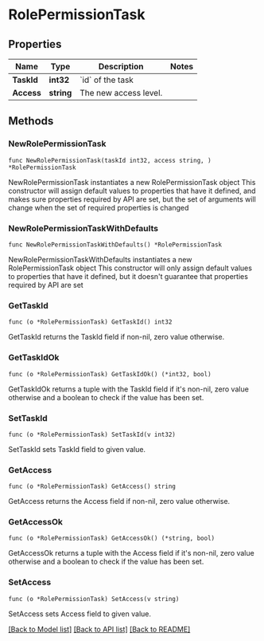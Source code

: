 # RolePermissionTask

## Properties

Name | Type | Description | Notes
------------ | ------------- | ------------- | -------------
**TaskId** | **int32** | &#x60;id&#x60; of the task | 
**Access** | **string** | The new access level. | 

## Methods

### NewRolePermissionTask

`func NewRolePermissionTask(taskId int32, access string, ) *RolePermissionTask`

NewRolePermissionTask instantiates a new RolePermissionTask object
This constructor will assign default values to properties that have it defined,
and makes sure properties required by API are set, but the set of arguments
will change when the set of required properties is changed

### NewRolePermissionTaskWithDefaults

`func NewRolePermissionTaskWithDefaults() *RolePermissionTask`

NewRolePermissionTaskWithDefaults instantiates a new RolePermissionTask object
This constructor will only assign default values to properties that have it defined,
but it doesn't guarantee that properties required by API are set

### GetTaskId

`func (o *RolePermissionTask) GetTaskId() int32`

GetTaskId returns the TaskId field if non-nil, zero value otherwise.

### GetTaskIdOk

`func (o *RolePermissionTask) GetTaskIdOk() (*int32, bool)`

GetTaskIdOk returns a tuple with the TaskId field if it's non-nil, zero value otherwise
and a boolean to check if the value has been set.

### SetTaskId

`func (o *RolePermissionTask) SetTaskId(v int32)`

SetTaskId sets TaskId field to given value.


### GetAccess

`func (o *RolePermissionTask) GetAccess() string`

GetAccess returns the Access field if non-nil, zero value otherwise.

### GetAccessOk

`func (o *RolePermissionTask) GetAccessOk() (*string, bool)`

GetAccessOk returns a tuple with the Access field if it's non-nil, zero value otherwise
and a boolean to check if the value has been set.

### SetAccess

`func (o *RolePermissionTask) SetAccess(v string)`

SetAccess sets Access field to given value.



[[Back to Model list]](../README.md#documentation-for-models) [[Back to API list]](../README.md#documentation-for-api-endpoints) [[Back to README]](../README.md)


